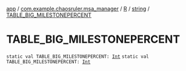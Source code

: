 [app](../../../index.md) / [com.example.chaosruler.msa_manager](../../index.md) / [R](../index.md) / [string](index.md) / [TABLE_BIG_MILESTONEPERCENT](.)

# TABLE_BIG_MILESTONEPERCENT

`static val TABLE_BIG_MILESTONEPERCENT: `[`Int`](https://kotlinlang.org/api/latest/jvm/stdlib/kotlin/-int/index.html)
`static val TABLE_BIG_MILESTONEPERCENT: `[`Int`](https://kotlinlang.org/api/latest/jvm/stdlib/kotlin/-int/index.html)